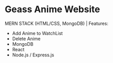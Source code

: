 # Geass Anime Website
MERN STACK (HTML/CSS, MongoDB) | 
Features:
- Add Anime to WatchList
- Delete Anime 
- MongoDB
- React
- Node.js / Express.js
